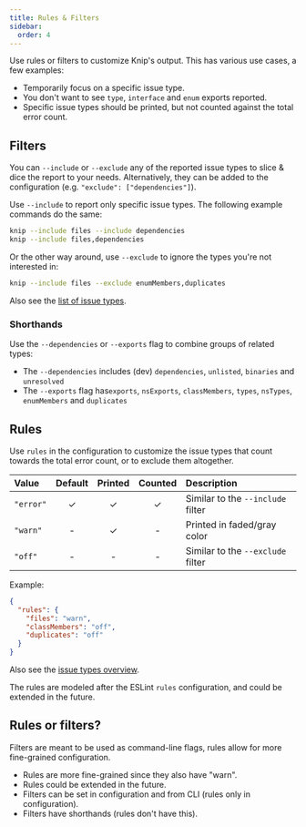 ```yaml
---
title: Rules & Filters
sidebar:
  order: 4
---
```


Use rules or filters to customize Knip's output. This has various use cases, a
few examples:

- Temporarily focus on a specific issue type.
- You don't want to see `type`, `interface` and `enum` exports reported.
- Specific issue types should be printed, but not counted against the total
  error count.

## Filters

You can `--include` or `--exclude` any of the reported issue types to slice &
dice the report to your needs. Alternatively, they can be added to the
configuration (e.g. `"exclude": ["dependencies"]`).

Use `--include` to report only specific issue types. The following example
commands do the same:

```sh
knip --include files --include dependencies
knip --include files,dependencies
```

Or the other way around, use `--exclude` to ignore the types you're not
interested in:

```sh
knip --include files --exclude enumMembers,duplicates
```

Also see the [list of issue types][1].

### Shorthands

Use the `--dependencies` or `--exports` flag to combine groups of related types:

- The `--dependencies` includes (dev) `dependencies`, `unlisted`, `binaries` and
  `unresolved`
- The `--exports` flag has`exports`, `nsExports`, `classMembers`, `types`,
  `nsTypes`, `enumMembers` and `duplicates`

## Rules

Use `rules` in the configuration to customize the issue types that count towards
the total error count, or to exclude them altogether.

| Value     | Default | Printed | Counted | Description                       |
| :-------- | :-----: | :-----: | :-----: | :-------------------------------- |
| `"error"` |    ✓    |    ✓    |    ✓    | Similar to the `--include` filter |
| `"warn"`  |    -    |    ✓    |    -    | Printed in faded/gray color       |
| `"off"`   |    -    |    -    |    -    | Similar to the `--exclude` filter |

Example:

```json title="knip.json"
{
  "rules": {
    "files": "warn",
    "classMembers": "off",
    "duplicates": "off"
  }
}
```

Also see the [issue types overview][1].

The rules are modeled after the ESLint `rules` configuration, and could be
extended in the future.

## Rules or filters?

Filters are meant to be used as command-line flags, rules allow for more
fine-grained configuration.

- Rules are more fine-grained since they also have "warn".
- Rules could be extended in the future.
- Filters can be set in configuration and from CLI (rules only in
  configuration).
- Filters have shorthands (rules don't have this).

[1]: ../reference/issue-types.md
